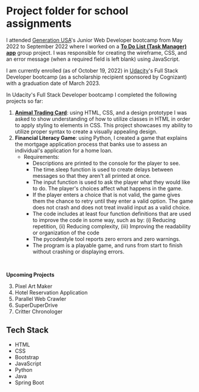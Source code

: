 # Project folder for school assignments

I attended [Generation USA](https://usa.generation.org/)'s Junior Web Developer bootcamp from May 2022 to September 2022 where I worked on a **[To Do List (Task Manager) app](https://github.com/Shailean/school-projects/tree/main/to-do-list-app)** group project. I was responsible for creating the wireframe, CSS, and an error message (when a required field is left blank) using JavaScript.

I am currently enrolled (as of October 19, 2022) in [Udacity](https://www.udacity.com/course/full-stack-web-developer-nanodegree--nd0044)'s Full Stack Developer bootcamp (as a scholarship recipient sponsored by Cognizant) with a graduation date of March 2023.

In Udacity's Full Stack Developer bootcamp I completed the following projects so far:
1. **[Animal Trading Card](https://github.com/Shailean/portfolio/tree/main/animal-trading-card)**: using HTML, CSS, and a design prototype I was asked to show understanding of how to utilize classes in HTML in order to apply styling to elements in CSS. This project showcases my ability to utilize proper syntax to create a visually appealing design.
2. **Financial Literacy Game**: using Python, I created a game that explains the mortgage application process that banks use to assess an individual's application for a home loan. 
    - Requirements: 
      - Descriptions are printed to the console for the player to see.
      - The time.sleep function is used to create delays between messages so that they aren't all printed at once.
      - The input function is used to ask the player what they would like to do. The player's choices affect what happens in the game.
      - If the player enters a choice that is not valid, the game gives them the chance to retry until they enter a valid option. The game does not crash and does not treat invalid input as a valid choice.
      - The code includes at least four function definitions that are used to improve the code in some way, such as by: (i) Reducing repetition, (ii) Reducing complexity, (iii) Improving the readability or organization of the code
      - The pycodestyle tool reports zero errors and zero warnings.
      - The program is a playable game, and runs from start to finish without crashing or displaying errors.

<br>

**Upcoming Projects**

3. Pixel Art Maker
4. Hotel Reservation Application
5. Parallel Web Crawler
6. SuperDuperDrive
7. Critter Chronologer

## Tech Stack
- HTML
- CSS
- Bootstrap
- JavaScript
- Python
- Java
- Spring Boot
